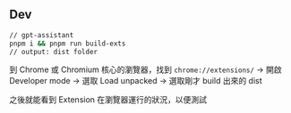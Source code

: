 ## Dev
```zsh
// gpt-assistant
pnpm i && pnpm run build-exts
// output: dist folder
```
到 Chrome 或 Chromium 核心的瀏覽器，找到 `chrome://extensions/` -> 開啟 Developer mode -> 選取 Load unpacked -> 選取剛才 build 出來的 dist

之後就能看到 Extension 在瀏覽器運行的狀況，以便測試